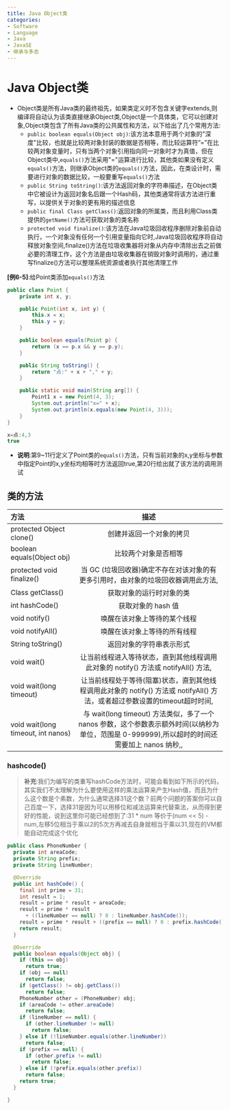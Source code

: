 ```yaml
---
title: Java Object类
categories:
- Software
- Language
- Java
- JavaSE
- 继承与多态
---
```

# Java Object类

- Object类是所有Java类的最终祖先，如果类定义时不包含关键字extends,则编译将自动认为该类直接继承Object类,Object是一个具体类，它可以创建对象,Object类包含了所有Java类的公共属性和方法，以下给出了几个常用方法:
    - `public boolean equals(Object obj)`:该方法本意用于两个对象的"深度"比较，也就是比较两对象封装的数据是否相等，而比较运算符”=”在比较两对象变量时，只有当两个对象引用指向同一对象时才为真值，但在Object类中,`equals()`方法采用"="运算进行比较，其他类如果没有定义`equals()`方法，则继承Object类的`equals()`方法，因此，在类设计时，需要进行对象的数据比较，一般要重写`equals()`方法
    - `public String toString()`:该方法返回对象的字符串描述，在Object类中它被设计为返回对象名后跟一个Hash码，其他类通常将该方法进行重写，以提供关于对象的更有用的描述信息
    - `public final Class getClass()`:返回对象的所属类，而且利用Class类提供的`getName()`方法可获取对象的类名称
    - `protected void finalize()`:该方法在Java垃圾回收程序删除对象前自动执行，一个对象没有任何一个引用变量指向它时,Java垃圾回收程序将自动释放对象空间,finalize()方法在垃圾收集器将对象从内存中清除出去之前做必要的清理工作，这个方法是由垃圾收集器在销毁对象时调用的，通过重写finalize()方法可以整理系统资源或者执行其他清理工作

**[例6-5]**:给Point类添加`equals()`方法

```java
public class Point {
    private int x, y;

    public Point(int x, int y) {
        this.x = x;
        this.y = y;
    }

    public boolean equals(Point p) {
        return (x == p.x && y == p.y);
    }

    public String toString() {
        return "点:" + x + "," + y;
    }

    public static void main(String arg[]) {
        Point1 x = new Point(4, 3);
        System.out.println("x=" + x);
        System.out.println(x.equals(new Point(4, 3)));
    }
}

x=点:4,3
true
```

- **说明**:第9~11行定义了Point类的`equals()`方法，只有当前对象的x,y坐标与参数中指定Point的x,y坐标均相等时方法返回true,第20行给出就了该方法的调用测试

## 类的方法

| 方法                               |                             描述                             |
| :--------------------------------- | :----------------------------------------------------------: |
| protected Object clone()           |                   创建并返回一个对象的拷贝                   |
| boolean equals(Object obj)         |                     比较两个对象是否相等                     |
| protected void finalize()          | 当 GC (垃圾回收器)确定不存在对该对象的有更多引用时，由对象的垃圾回收器调用此方法, |
| Class getClass()                   |                   获取对象的运行时对象的类                   |
| int hashCode()                     |                      获取对象的 hash 值                      |
| void notify()                      |                 唤醒在该对象上等待的某个线程                 |
| void notifyAll()                   |                 唤醒在该对象上等待的所有线程                 |
| String toString()                  |                   返回对象的字符串表示形式                   |
| void wait()                        | 让当前线程进入等待状态，直到其他线程调用此对象的 notify() 方法或 notifyAll() 方法, |
| void wait(long timeout)            | 让当前线程处于等待(阻塞)状态，直到其他线程调用此对象的 notify() 方法或 notifyAll() 方法，或者超过参数设置的timeout超时时间, |
| void wait(long timeout, int nanos) | 与 wait(long timeout) 方法类似，多了一个 nanos 参数，这个参数表示额外时间(以纳秒为单位，范围是 0-999999),所以超时的时间还需要加上 nanos 纳秒,, |

### hashcode()

> **补充**:我们为编写的类重写hashCode方法时，可能会看到如下所示的代码，其实我们不太理解为什么要使用这样的乘法运算来产生Hash值，而且为什么这个数是个素数，为什么通常选择31这个数？前两个问题的答案你可以自己百度一下，选择31是因为可以用移位和减法运算来代替乘法，从而得到更好的性能，说到这里你可能已经想到了:31 * num 等价于(num << 5) - num,左移5位相当于乘以2的5次方再减去自身就相当于乘以31,现在的VM都能自动完成这个优化

```java
public class PhoneNumber {
  private int areaCode;
  private String prefix;
  private String lineNumber;

  @Override
  public int hashCode() {
    final int prime = 31;
    int result = 1;
    result = prime * result + areaCode;
    result = prime * result
      + ((lineNumber == null) ? 0 : lineNumber.hashCode());
    result = prime * result + ((prefix == null) ? 0 : prefix.hashCode());
    return result;
  }

  @Override
  public boolean equals(Object obj) {
    if (this == obj)
      return true;
    if (obj == null)
      return false;
    if (getClass() != obj.getClass())
      return false;
    PhoneNumber other = (PhoneNumber) obj;
    if (areaCode != other.areaCode)
      return false;
    if (lineNumber == null) {
      if (other.lineNumber != null)
        return false;
    } else if (!lineNumber.equals(other.lineNumber))
      return false;
    if (prefix == null) {
      if (other.prefix != null)
        return false;
    } else if (!prefix.equals(other.prefix))
      return false;
    return true;
  }

}
```
